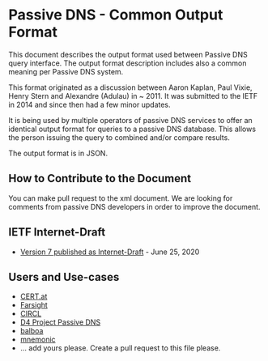 Passive DNS - Common Output Format
==================================

This document describes the output format used between Passive DNS query interface. The output format description
 includes also a common meaning per Passive DNS system.

This format originated as a discussion between Aaron Kaplan, Paul Vixie, Henry Stern and Alexandre (Adulau) in ~ 2011.
It was submitted to the IETF in 2014 and since then had a few minor updates.

It is being used by multiple operators of passive DNS services to offer an identical output format for queries to a passive DNS database.
This allows the person issuing the query to combined and/or compare results.

The output format is in JSON.

How to Contribute to the Document
---------------------------------

You can make pull request to the xml document. We are looking for comments from passive DNS developers in order to improve the document.


IETF Internet-Draft
-------------------

- [Version 7 published as Internet-Draft](https://datatracker.ietf.org/doc/draft-dulaunoy-dnsop-passive-dns-cof/) - June 25, 2020


Users and Use-cases
--------------------

  * [CERT.at](https://pdns.cert.at)
  * [Farsight](https://farsightsecurity.com)
  * [CIRCL](https://www.circl.lu/services/passive-dns/)
  * [D4 Project Passive DNS](https://www.d4-project.org/2019/05/28/passive-dns-tutorial.html)
  * [balboa](https://github.com/DCSO/balboa)
  * [mnemonic](https://docs.mnemonic.no/display/API/Passive+DNS+Simplified+Integration+Guide)
  * ... add yours please. Create a pull request to this file please.



